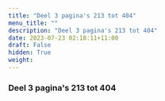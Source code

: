```yaml
---
title: "Deel 3 pagina's 213 tot 404"
menu_title: ""
description: "Deel 3 pagina's 213 tot 404"
date: 2023-07-23 02:18:11+11:00
draft: False
hidden: True
weight:
---
```

### Deel 3 pagina's 213 tot 404

